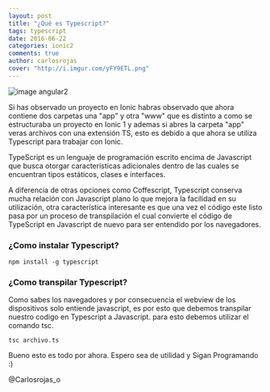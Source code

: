 ```yaml
---
layout: post
title: "¿Qué es Typescript?"
tags: typescript  
date: 2016-06-22
categories: ionic2
comments: true
author: carlosrojas
cover: "http://i.imgur.com/yFY9ETL.png"
---
```


<img src="http://i.imgur.com/yFY9ETL.png" class="img-responsive" alt="image angular2"/>

Si has observado un proyecto en Ionic habras observado que ahora contiene dos carpetas una "app" y otra "www" que es distinto a como se estructuraba un proyecto en Ionic 1 y ademas si abres la carpeta "app" veras archivos con una extensión TS, esto 
es debido a que ahora se utiliza Typescript para trabajar con Ionic.

TypeScript es un lenguaje de programación escrito encima de Javascript que busca otorgar características adicionales dentro de las cuales se encuentran tipos estáticos, clases e interfaces. 

A diferencia de otras opciones como Coffescript, Typescript 
conserva mucha relación con Javascript plano lo que mejora la facilidad en su utilización,  otra característica interesante es que una vez el código este listo pasa por un proceso de transpilación el cual convierte el código de TypeScript en Javascript 
de nuevo para ser entendido por los navegadores.

### ¿Como instalar Typescript?


`
npm install -g typescript
`

### ¿Como transpilar Typescript?

Como sabes los navegadores y por consecuencia el webview de los dispositivos solo entiende javascript, es por esto que debemos transpilar nuestro codigo en Typescript a Javascript. para esto debemos utilizar el comando tsc.

`
tsc archivo.ts
`


Bueno esto es todo por ahora. Espero sea de utilidad y Sigan Programando :) 

@Carlosrojas_o
